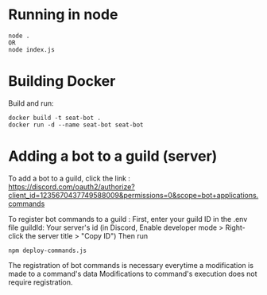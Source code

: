 # Running in node

```
node .
OR
node index.js
```

# Building Docker

Build and run:

```
docker build -t seat-bot .
docker run -d --name seat-bot seat-bot
```

# Adding a bot to a guild (server)

To add a bot to a guild, click the link :
https://discord.com/oauth2/authorize?client_id=1235670437749588009&permissions=0&scope=bot+applications.commands

To register bot commands to a guild :
First, enter your guild ID in the .env file
guildId: Your server's id (in Discord, Enable developer mode > Right-click the server title > "Copy ID")
Then run

```
npm deploy-commands.js
```

The registration of bot commands is necessary everytime a modification is made to a command's data
Modifications to command's execution does not require registration.
